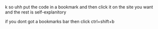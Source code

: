 k so uhh put the code in a bookmark and then click it on the site you want and the rest is self-explanitory

if you dont got a bookmarks bar then click ctrl+shift+b
